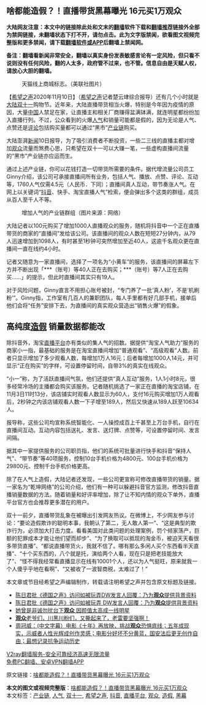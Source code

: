  <h2>啥都能造假？！直播带货黑幕曝光 16元买1万观众</h2> <p class="notice"><b>大陆网友注意：本文中的链接除此处和文末的<a href="https://github.com/bannedbook/fanqiang" >翻墙</a>软件下载和<a href="https://github.com/killgcd/justmysocks/blob/master/README.md">翻墙推荐</a>链接外全部为禁网链接，未翻墙状态下打不开，请勿点击。此为文字版禁闻，欲看图文视频完整版和更多禁闻，请下载<a href="https://github.com/bannedbook/fanqiang">翻墙软件或APP</a>后翻墙上禁闻网。</p><p>备注：翻墙看新闻非常安全，翻墙以真实身份发表敏感言论有一定风险，但只看不说则没有任何风险，翻的人太多，政府管不过来，也不管。信息自由是天赋人权，请放心大胆的翻墙。</b></p>  <div class="entry"> <figure><figcaption>天猫线上商城标志。（美联社图片）</figcaption></figure> <p>【<span class='wp_keywordlink_affiliate'><a href="https://www.soundofhope.org" title="希望之声" target="_blank">希望之声</a></span>2020年11月10日】（<a href="https://www.bannedbook.org/bnews/tag/%e5%b8%8c%e6%9c%9b%e4%b9%8b%e5%a3%b0/" class="st_tag internal_tag" rel="tag" title="标签 希望之声 下的日志">希望之声</a>记者楚云珒综合报导）还有几个小时就是<span class='wp_keywordlink_affiliate'><a href="https://www.bannedbook.org/" title="大陆" target="_blank">大陆</a></span><a href="https://www.bannedbook.org/bnews/tag/%E5%8F%8C%E5%8D%81%E4%B8%80/" class="st_tag internal_tag" rel="tag" title="标签 双十一 下的日志">双十一</a>购物节。近年来，大陆直播带货相当火爆，特别是今年因为疫情的原因，大量<span class='wp_keywordlink_affiliate'><a href="https://www.bannedbook.org/" title="中国" target="_blank">中国</a></span>人禁足在家，让直播主和相关厂商赚得盆满钵满，就连明星都纷纷加入直播行列。不过，公众看到的火爆<a href="https://www.bannedbook.org/bnews/tag/%E4%BA%BA%E6%B0%94/" class="st_tag internal_tag" rel="tag" title="标签 人气 下的日志">人气</a>和销量可能都是假的，因为无论是人气、点赞还是<span class='wp_keywordlink_affiliate'><a href="https://www.bannedbook.org/bnews/comments/" title="新闻评论" target="_blank">评论</a></span>包括购买量都可以通过“黑市”<a href="https://www.bannedbook.org/bnews/tag/%E4%BA%A7%E4%B8%9A%E9%93%BE/" class="st_tag internal_tag" rel="tag" title="标签 产业链 下的日志">产业链</a>购买。</p> <p>大陆澎湃<span class='wp_keywordlink_affiliate'><a href="https://www.bannedbook.org/" title="新闻">新闻</a></span>10日报导，为了吸引消费者不断投资，一些二三线的直播主都对增加<a href="https://www.bannedbook.org/bnews/tag/%E8%A7%82%E4%BC%97/" class="st_tag internal_tag" rel="tag" title="标签 观众 下的日志">观众</a>流量而煞费心思，只希望在双十一可以大赚一笔，一些虚构直播间流量的“黑市”产业链亦应运而生。</p> <p>通过上述产业链，你可以花钱打造一切带货所需要的条件。据代增流量公司员工Ginny介绍，该公司可承接直播间所有业务，包括人气、播放、点赞、评论、互动等，1760人气仅需4.5元（人民币．下同）；直播间真人互动，带节奏涨人气。在网上以关键词“<a href="https://www.bannedbook.org/bnews/tag/%e6%8a%96%e9%9f%b3/" class="st_tag internal_tag" rel="tag" title="标签 抖音 下的日志">抖音</a>、快手、淘宝直播人气”检索，便会弹出多个这类的群组，成员从百人至千人不等。</p>  <figure><figcaption>增加人气的产业链群组（图片来源：网络）</figcaption></figure> <p>大陆记者以100元购买了增加1000人直播观众的服务，随机将抖音中一个正在直播带货的商家的“直播间”发给该公司。该直播间的观众人数在短短27分钟内，从79人迅速增加到1098人，有时甚至1秒钟可突然增加至近40人，这逾千名观众更在直播间一直在线约4小时。</p> <p>记者又随意为一家直播间，选择了一项名为“小黄车”的服务，该直播间的屏幕左下方并不断出现「***（账号）等40人正在去购买；***（账号）等7人正在去购买……」的提示，但此时直播间其实只有19人。</p> <p>对于风险问题，Ginny直言不用担心账号被封，“专门养了一批‘真人粉’，不是‘机刷粉’”。Ginny指，工作室有几百人的兼职团队，每人手里都有好几部手机，接单后他们会将“任务”安排下去，为直播间的真实观众营造出“销售火爆”的假象。</p>  <h2>高纯度<a href="https://www.bannedbook.org/bnews/tag/%e9%80%a0%e5%81%87/" class="st_tag internal_tag" rel="tag" title="标签 造假 下的日志">造假</a> 销量数据都能改</h2> <p>除抖音外，淘宝<a href="https://www.bannedbook.org/bnews/tag/%E7%9B%B4%E6%92%AD%E5%B9%B3%E5%8F%B0/" class="st_tag internal_tag" rel="tag" title="标签 直播平台 下的日志">直播平台</a>亦有类似的集人气的招数。据提供“淘宝人气助力”服务的商家小一指，最基础的服务是在淘宝直播间增加“普通观看”、“高级观看”人数。前者只显示增加了多少观看人数，每增加1万人16元；后者每增加1000人14元，并可显示“正在购买”的字样，可设置停留时间，自带3%的真实在线观众。</p> <p>“小一”称，为了活跃直播间气氛，他们还提供“真人互动”服务，1人1小时8元，很多经常冷场的主播都会购买该服务。记者随机挑选了一家正在直播的淘宝店铺，在11月3日11时13分，该店铺实时观看人数显示为60人，支付16元购买增加1万人观看后，2秒钟之内该店铺观看人数一下子增至189人，然后又快速从189人跃至10634人。</p> <p>报导称，这些公司均宣称系统智能化、一人操控成百上千甚至上万台手机，自行在直播间互动。互动内容包括送礼、发言、送灯牌、点赞等，可设置停留时间、发言间隔。</p>  <p>据其中一家提供服务的公司职员指，他们的系统可批量进行快手和抖音“保持人气”、“带节奏”等40项服务，控制10台手机价格为4800元、100台手机价格为29800元、控制千台手机价格更高。</p> <p>除了在人气上造假，大陆记者还发现，一些公司更宣称可修改直播带货的销量。据一家名为“乾坤网络”的公司介绍，他们有一种可以躲避抖音官方监测，修改抖音直播销量数据的方法。随着销量和好评率增加，除了让不知内情的观众下单外，直播平台官方也会推荐更多潜在的用户。</p> <p>双十一前夕，直播带货乱象在被曝出引发网友热议。在微博上，不少网友参与讨论：“要论造假欺诈的聪明本事，我朝认了第二，无人敢人第一”、“这是典型的欺诈行为，必须加大打击力度。看看美国对此类问题的处理案例，罚个倾家荡产，巨额的犯罪成本才能让他们望而却步”、“为了换取可以抵现的淘金币，被迫天天看很多带货直播”、“都说直播带货火，我就不信了。哪有那么多闲人买个东西看半天直播”、“十个买东西的，八个就是托，演给两个人看，现在只是把老技能放大了”、“怪不得我经常看直播显示在线有10001个人，还以为人气挺旺，原来就我一个人傻乎乎地在看啊”、“又被收了一波智商税，太难过了！”</p>  <p>本文章或节目经希望之声编辑制作，转载请注明希望之声并包含原文标题及链接。</p> <ul class='op-related-articles' title='相关阅读'> <li><a href='https://www.bannedbook.org/bnews/baitai/20201110/1428968.html' target='_blank'>陈日君批《德国之声》访问如被玩弄DW发言人回覆：乃为<b>观众</b>提供背景资料</a></li> <li><a href='https://www.bannedbook.org/bnews/headline/20201110/1428507.html' target='_blank'>陈日君批《德国之声》访问如被玩弄 DW发言人回覆：乃为<b>观众</b>提供背景资料</a></li> <li><a href='https://www.bannedbook.org/bnews/yule/20201104/1425559.html' target='_blank'>她曾是非诚勿扰台下<b>观众</b> 因颜值太高成一线明星</a></li> <li><a href='https://www.bannedbook.org/bnews/bannedvideo/20201103/1425114.html' target='_blank'><b>观众</b>老爷们，川黑川粉们，又撕起来了，老雷要坚强啊！</a></li> <li><a href='https://www.bannedbook.org/bnews/bannedvideo/20201102/1424502.html' target='_blank'>周冠威：(中文字幕）电影《十年》再放映，挑战<b>观众</b>恐惧底线；五年成现实，示威者人性光辉成创作灵感；电影分好坏不分黄蓝，国安法后更无创作自由；最想记录抗争运动历史</a></li> </ul> <p class="texttj"> <a href="https://www.bannedbook.org/forum23/topic22702.html" target="_blank">V2ray翻墙服务-安全可靠经济高速无限流量</a><br/> <a href="https://github.com/bannedbook/fanqiang/wiki/%E7%A6%81%E9%97%BB%E7%BD%91%E5%AE%89%E5%8D%93%E7%BF%BB%E5%A2%99%E6%96%B0%E9%97%BBAPP" target="_blank">免费PC翻墙、安卓VPN翻墙APP</a></p><p>原文链接：<a class="src_link"  href="https://www.soundofhope.org/post/441196" target="_blank">啥都能造假？！直播带货黑幕曝光 16元买1万观众</a></p><a name='sharetosocial'></a>       <div><b>本文的图文或视频完整版</b>：<a href='https://www.bannedbook.org/bnews/comments/20201110/1428981.html'>啥都能造假？！直播带货黑幕曝光 16元买1万观众</a></div>  </div><!--END ENTRY--> <div class="postfooter"> <div>本文标签：<a href="https://www.bannedbook.org/bnews/tag/%E4%BA%A7%E4%B8%9A%E9%93%BE/" rel="tag">产业链</a>, <a href="https://www.bannedbook.org/bnews/tag/%E4%BA%BA%E6%B0%94/" rel="tag">人气</a>, <a href="https://www.bannedbook.org/bnews/tag/%E5%8F%8C%E5%8D%81%E4%B8%80/" rel="tag">双十一</a>, <a href="https://www.bannedbook.org/bnews/tag/%e5%b8%8c%e6%9c%9b%e4%b9%8b%e5%a3%b0/" rel="tag">希望之声</a>, <a href="https://www.bannedbook.org/bnews/tag/%e6%8a%96%e9%9f%b3/" rel="tag">抖音</a>, <a href="https://www.bannedbook.org/bnews/tag/%E7%9B%B4%E6%92%AD%E5%B9%B3%E5%8F%B0/" rel="tag">直播平台</a>, <a href="https://www.bannedbook.org/bnews/tag/%E8%A7%82%E4%BC%97/" rel="tag">观众</a>, <a href="https://www.bannedbook.org/bnews/tag/%e9%80%a0%e5%81%87/" rel="tag">造假</a>, <a href="https://www.bannedbook.org/bnews/tag/%e9%bb%91%e5%b9%95/" rel="tag">黑幕</a></div>  </div><!--END POSTFOOTER--> 